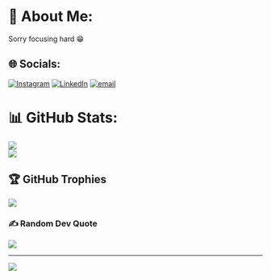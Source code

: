 # 💫 About Me:
Sorry focusing hard 😁


## 🌐 Socials:
[![Instagram](https://img.shields.io/badge/Instagram-%23E4405F.svg?logo=Instagram&logoColor=white)](https://instagram.com/__.allen__._) [![LinkedIn](https://img.shields.io/badge/LinkedIn-%230077B5.svg?logo=linkedin&logoColor=white)](https://linkedin.com/in/allenbobby) [![email](https://img.shields.io/badge/Email-D14836?logo=gmail&logoColor=white)](mailto:allenbobby2003@gmail.com) 
# 📊 GitHub Stats:
![](https://github-readme-stats.vercel.app/api?username=melo-maniac-29&theme=catppuccin_latte&hide_border=false&include_all_commits=true&count_private=true)<br/>
![](https://nirzak-streak-stats.vercel.app/?user=melo-maniac-29&theme=catppuccin_latte&hide_border=false)<br/>

## 🏆 GitHub Trophies
![](https://github-profile-trophy.vercel.app/?username=melo-maniac-29&theme=radical&no-frame=true&no-bg=false&margin-w=4)

### ✍️ Random Dev Quote
![](https://quotes-github-readme.vercel.app/api?type=horizontal&theme=gruvbox)

---
[![](https://visitcount.itsvg.in/api?id=melo-maniac-29&icon=2&color=13)](https://visitcount.itsvg.in)

<!-- Proudly created with GPRM ( https://gprm.itsvg.in ) -->
